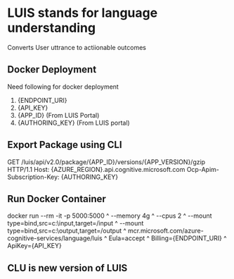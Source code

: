 # LUIS stands for language understanding

Converts User uttrance to actiionable outcomes


## Docker Deployment

Need following for docker deployment

1. {ENDPOINT_URI}
2. {API_KEY}
3. {APP_ID} (From LUIS Portal)
4. {AUTHORING_KEY} (From LUIS portal)

## Export Package using CLI


GET /luis/api/v2.0/package/{APP_ID}/versions/{APP_VERSION}/gzip HTTP/1.1
Host: {AZURE_REGION}.api.cognitive.microsoft.com
Ocp-Apim-Subscription-Key: {AUTHORING_KEY}


## Run Docker Container

docker run --rm -it -p 5000:5000 ^
--memory 4g ^
--cpus 2 ^
--mount type=bind,src=c:\input,target=/input ^
--mount type=bind,src=c:\output\,target=/output ^
mcr.microsoft.com/azure-cognitive-services/language/luis ^
Eula=accept ^
Billing={ENDPOINT_URI} ^
ApiKey={API_KEY}


## CLU is new version of LUIS

